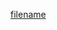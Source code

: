 [filename](https://raw.githubusercontent.com/stone-payments/pos-mamba-sdk/develop/packages/pos/docs/http.md ':include')